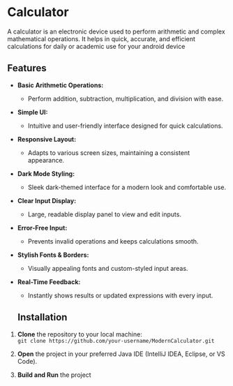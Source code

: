 # Calculator
A calculator is an electronic device used to perform arithmetic and complex mathematical operations. It helps in quick, accurate, and efficient calculations for daily or academic use for your android device
## Features

- **Basic Arithmetic Operations:** 
  - Perform addition, subtraction, multiplication, and division with ease.
  
- **Simple UI:** 
  - Intuitive and user-friendly interface designed for quick calculations.
  
- **Responsive Layout:** 
  - Adapts to various screen sizes, maintaining a consistent appearance.
  
- **Dark Mode Styling:** 
  - Sleek dark-themed interface for a modern look and comfortable use.
  
- **Clear Input Display:** 
  - Large, readable display panel to view and edit inputs.
  
- **Error-Free Input:** 
  - Prevents invalid operations and keeps calculations smooth.
  
- **Stylish Fonts & Borders:** 
  - Visually appealing fonts and custom-styled input areas.
  
- **Real-Time Feedback:** 
  - Instantly shows results or updated expressions with every input.
 
  ## Installation

1. **Clone** the repository to your local machine:  
   `git clone https://github.com/your-username/ModernCalculator.git`

2. **Open** the project in your preferred Java IDE (IntelliJ IDEA, Eclipse, or VS Code).

3. **Build and Run** the project 
   
